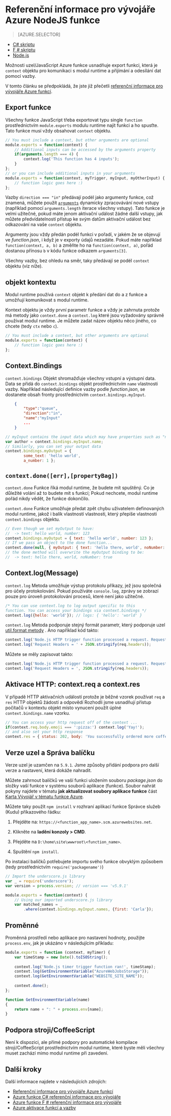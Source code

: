<properties
    pageTitle="Referenční informace pro vývojáře Azure funkce NodeJS | Microsoft Azure"
    description="Pochopte, jak se dají funkce Azure pomocí NodeJS."
    services="functions"
    documentationCenter="na"
    authors="christopheranderson"
    manager="erikre"
    editor=""
    tags=""
    keywords="Azure funkcí, funkce, zpracování události, webhooks, dynamické výpočetním, bez serveru architektura"/>

<tags
    ms.service="functions"
    ms.devlang="nodejs"
    ms.topic="reference"
    ms.tgt_pltfrm="multiple"
    ms.workload="na"
    ms.date="05/13/2016"
    ms.author="chrande"/>

# <a name="azure-functions-nodejs-developer-reference"></a>Referenční informace pro vývojáře Azure NodeJS funkce

> [AZURE.SELECTOR]
- [C# skriptu](../articles/azure-functions/functions-reference-csharp.md)
- [F # skriptu](../articles/azure-functions/functions-reference-fsharp.md)
- [Node.js](../articles/azure-functions/functions-reference-node.md)

Možnosti uzel/JavaScript Azure funkce usnadňuje export funkci, která je `context` objektu pro komunikaci s modul runtime a přijímání a odesílání dat pomocí vazby.

V tomto článku se předpokládá, že jste již přečetli [referenční informace pro vývojáře Azure funkcí](functions-reference.md).

## <a name="exporting-a-function"></a>Export funkce

Všechny funkce JavaScript třeba exportovat typu single `function` prostřednictvím `module.exports` modulu runtime najít funkci a ho spusťte. Tato funkce musí vždy obsahovat `context` objektu.

```javascript
// You must include a context, but other arguments are optional
module.exports = function(context) {
    // Additional inputs can be accessed by the arguments property
    if(arguments.length === 4) {
        context.log('This function has 4 inputs');
    }
};
// or you can include additional inputs in your arguments
module.exports = function(context, myTrigger, myInput, myOtherInput) {
    // function logic goes here :)
};
```

Vazby `direction === "in"` předávají podél jako argumenty funkce, což znamená, můžete použít [`arguments`](https://msdn.microsoft.com/library/87dw3w1k.aspx) dynamicky zpracovávání nové vstupy (například pomocí `arguments.length` iterace všechny vstupy). Tato funkce je velmi užitečné, pokud máte jenom aktivační událost žádné další vstupy, jak můžete předvídatelností přístup ke svým datům aktivační událost bez odkazování na vaše `context` objektu.

Argumenty jsou vždy předán podél funkci v pořadí, v jakém že se objevují ve *function.json*, i když je v exporty údajů nezadáte. Pokud máte například `function(context, a, b)` a změňte ho na `function(context, a)`, pořád dostanou přínosu `b` v kódu funkce odkazem `arguments[3]`.

Všechny vazby, bez ohledu na směr, taky předávají se podél `context` objektu (viz níže). 

## <a name="context-object"></a>objekt kontextu

Modul runtime používá `context` objekt k předání dat do a z funkce a umožňují komunikovat s modul runtime.

Kontext objektu je vždy první parametr funkce a vždy je zahrnuta protože má metody jako `context.done` a `context.log` které jsou vyžadovány správně používat modul runtime. Je můžete zadat název objektu něco jiného, co chcete (tedy `ctx` nebo `c`).

```javascript
// You must include a context, but other arguments are optional
module.exports = function(context) {
    // function logic goes here :)
};
```

## <a name="contextbindings"></a>Context.Bindings

`context.bindings` Objekt shromažďuje všechny vstupní a výstupní data. Data se přidá do `context.bindings` objekt prostřednictvím `name` vlastnosti vazby. Například následující definice vazby podle *function.json*, se dostanete obsah fronty prostřednictvím `context.bindings.myInput`. 

```json
    {
        "type":"queue",
        "direction":"in",
        "name":"myInput"
        ...
    }
```

```javascript
// myInput contains the input data which may have properties such as "name"
var author = context.bindings.myInput.name;
// Similarly, you can set your output data
context.bindings.myOutput = { 
        some_text: 'hello world', 
        a_number: 1 };
```

## `context.done([err],[propertyBag])`

`context.done` Funkce říká modul runtime, že budete mít spuštěný. Co je důležité volání až to budete mít s funkcí; Pokud nechcete, modul runtime pořád nikdy vědět, že funkce dokončilo. 

`context.done` Funkce umožňuje předat zpět chybu uživatelem definovaných modul runtime, jakož i balík vlastností vlastnosti, který přepíše vlastnosti `context.bindings` objektu.

```javascript
// Even though we set myOutput to have:
//  -> text: hello world, number: 123
context.bindings.myOutput = { text: 'hello world', number: 123 };
// If we pass an object to the done function...
context.done(null, { myOutput: { text: 'hello there, world', noNumber: true }});
// the done method will overwrite the myOutput binding to be: 
//  -> text: hello there, world, noNumber: true
```

## <a name="contextlogmessage"></a>Context.log(Message)

`context.log` Metoda umožňuje výstup protokolu příkazy, jež jsou společná pro účely protokolování. Pokud používáte `console.log`, zprávy se zobrazí pouze pro úroveň protokolování procesů, které není jako užitečné.

```javascript
/* You can use context.log to log output specific to this 
function. You can access your bindings via context.bindings */
context.log({hello: 'world'}); // logs: { 'hello': 'world' } 
```

`context.log` Metoda podporuje stejný formát parametr, který podporuje uzel [util.format metody](https://nodejs.org/api/util.html#util_util_format_format) . Ano například kód takto:

```javascript
context.log('Node.js HTTP trigger function processed a request. RequestUri=' + req.originalUrl);
context.log('Request Headers = ' + JSON.stringify(req.headers));
```

Můžete se měly zapisovat takto:

```javascript
context.log('Node.js HTTP trigger function processed a request. RequestUri=%s', req.originalUrl);
context.log('Request Headers = ', JSON.stringify(req.headers));
```

## <a name="http-triggers-contextreq-and-contextres"></a>Aktivace HTTP: context.req a context.res

V případě HTTP aktivačních událostí protože je běžné vzorek používat `req` a `res` HTTP objektů žádostí a odpovědí Rozhodli jsme usnadňují přístup počítačů v kontextu objekt místo vynucení použít úplné `context.bindings.name` vzorku.

```javascript
// You can access your http request off of the context ...
if(context.req.body.emoji === ':pizza:') context.log('Yay!');
// and also set your http response
context.res = { status: 202, body: 'You successfully ordered more coffee!' };   
```

## <a name="node-version--package-management"></a>Verze uzel a Správa balíčku

Verze uzel je uzamčen na `5.9.1`. Jsme způsoby přidání podpora pro další verze a nastavení, která dokáže nahradit.

Můžete zahrnout balíčků ve vaší funkci uložením souboru *package.json* do složky vaší funkce v systému souborů aplikace (funkce). Soubor nahrát pokyny najdete v tématu **jak aktualizovat soubory aplikace funkce** část [Karta Vývojář v tématu funkce Azure](functions-reference.md#fileupdate). 

Můžete taky použít `npm install` v rozhraní aplikací funkce Správce služeb (Kudu) příkazového řádku:

1. Přejděte na: `https://<function_app_name>.scm.azurewebsites.net`.

2. Klikněte na **ladění konzoly > CMD**.

3. Přejděte na `D:\home\site\wwwroot\<function_name>`.

4. Spuštění `npm install`.

Po instalaci balíčků potřebujete importu svého funkce obvyklým způsobem (tedy prostřednictvím `require('packagename')`)

```javascript
// Import the underscore.js library
var _ = require('underscore');
var version = process.version; // version === 'v5.9.1'

module.exports = function(context) {
    // Using our imported underscore.js library
    var matched_names = _
        .where(context.bindings.myInput.names, {first: 'Carla'});
```

## <a name="environment-variables"></a>Proměnné

Proměnná prostředí nebo aplikace pro nastavení hodnoty, použijte `process.env`, jak je ukázáno v následujícím příkladu:

```javascript
module.exports = function (context, myTimer) {
    var timeStamp = new Date().toISOString();
    
    context.log('Node.js timer trigger function ran!', timeStamp);   
    context.log(GetEnvironmentVariable("AzureWebJobsStorage"));
    context.log(GetEnvironmentVariable("WEBSITE_SITE_NAME"));
    
    context.done();
};

function GetEnvironmentVariable(name)
{
    return name + ": " + process.env[name];
}
```

## <a name="typescriptcoffeescript-support"></a>Podpora stroji/CoffeeScript

Není k dispozici, ale přímé podpory pro automatické kompilace stroji/CoffeeScript prostřednictvím modul runtime, které byste měli všechny muset zachází mimo modul runtime při zavedení. 

## <a name="next-steps"></a>Další kroky

Další informace najdete v následujících zdrojích:

* [Referenční informace pro vývojáře Azure funkcí](functions-reference.md)
* [Azure funkce C# referenční informace pro vývojáře](functions-reference-csharp.md)
* [Azure funkce F # referenční informace pro vývojáře](functions-reference-fsharp.md)
* [Azure aktivace funkcí a vazby](functions-triggers-bindings.md)
